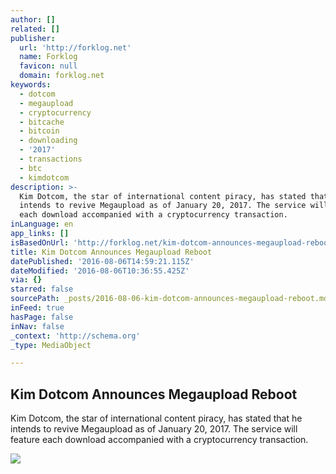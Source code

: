 ```yaml
---
author: []
related: []
publisher:
  url: 'http://forklog.net'
  name: Forklog
  favicon: null
  domain: forklog.net
keywords:
  - dotcom
  - megaupload
  - cryptocurrency
  - bitcache
  - bitcoin
  - downloading
  - '2017'
  - transactions
  - btc
  - kimdotcom
description: >-
  Kim Dotcom, the star of international content piracy, has stated that he
  intends to revive Megaupload as of January 20, 2017. The service will feature
  each download accompanied with a cryptocurrency transaction.
inLanguage: en
app_links: []
isBasedOnUrl: 'http://forklog.net/kim-dotcom-announces-megaupload-reboot/'
title: Kim Dotcom Announces Megaupload Reboot
datePublished: '2016-08-06T14:59:21.115Z'
dateModified: '2016-08-06T10:36:55.425Z'
via: {}
starred: false
sourcePath: _posts/2016-08-06-kim-dotcom-announces-megaupload-reboot.md
inFeed: true
hasPage: false
inNav: false
_context: 'http://schema.org'
_type: MediaObject

---
```

<article style=""><h1>Kim Dotcom Announces Megaupload Reboot</h1><p>Kim Dotcom, the star of international content piracy, has stated that he intends to revive Megaupload as of January 20, 2017. The service will feature each download accompanied with a cryptocurrency transaction.</p><img src="http://www.woldemar.net.ua/wp-content/uploads/2012/01/megaupload-close-1.jpg" /></article>
